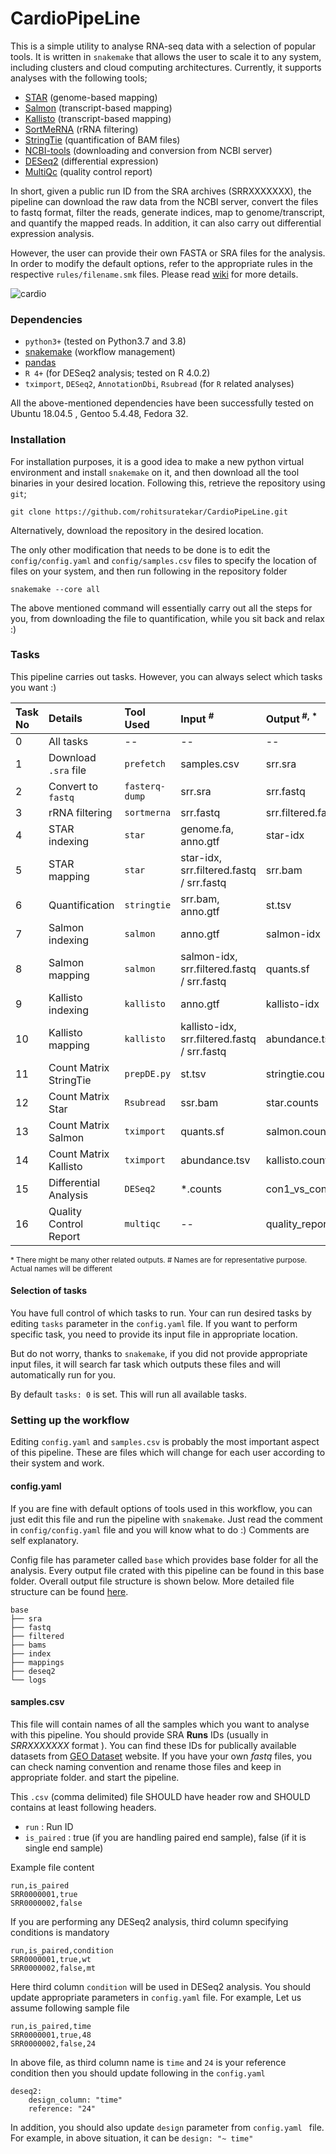 # CardioPipeLine

This is a simple utility to analyse RNA-seq data with a selection of popular
 tools. It is written in `snakemake` that allows the user to scale it
  to any system, including clusters and cloud computing architectures.
   Currently, it supports analyses with the following tools;

* [STAR](https://github.com/alexdobin/STAR) (genome-based mapping)
* [Salmon](https://salmon.readthedocs.io/en/latest/salmon.html) (transcript-based mapping)
* [Kallisto](https://github.com/pachterlab/kallisto) (transcript-based  mapping)
* [SortMeRNA](https://github.com/biocore/sortmerna) (rRNA filtering)
* [StringTie](https://ccb.jhu.edu/software/stringtie/) (quantification of BAM files)
* [NCBI-tools](https://github.com/ncbi/sra-tools) (downloading and conversion from NCBI server)
* [DESeq2](https://bioconductor.org/packages/release/bioc/html/DESeq2.html) (differential expression)
* [MultiQc](https://multiqc.info/) (quality control report)

In short, given a public run ID from the SRA archives (SRRXXXXXXX), the pipeline can download
 the raw data from the NCBI server, convert the files to fastq format, filter the reads, generate indices, map to
  genome/transcript, and quantify the mapped reads. In addition, it can also carry out
  differential expression analysis.


However, the user can provide their own FASTA or SRA files for the analysis.
In order to modify the default options, refer to the appropriate rules in
 the respective `rules/filename.smk` files. Please read [wiki](https://github.com/rohitsuratekar/CardioPipeLine/wiki) 
 for more details.
 
 
 ![cardio](https://user-images.githubusercontent.com/8757115/94266211-1a246400-ff3a-11ea-9f9a-d28527f75014.png)



### Dependencies
* `python3+` (tested on Python3.7 and 3.8)
* [snakemake](https://snakemake.readthedocs.io/en/stable/) (workflow
 management)
* [pandas](https://pandas.pydata.org/) 
* `R 4+` (for DESeq2 analysis; tested on R 4.0.2)
* `tximport`, `DESeq2`, `AnnotationDbi`, `Rsubread` (for `R` related analyses)

All the above-mentioned dependencies have been successfully tested on Ubuntu 18.04.5
, Gentoo 5.4.48, Fedora 32.

### Installation
For installation purposes, it is a good idea to make a new python virtual environment and
 install `snakemake` on it, and then download all the tool binaries in your
  desired location. Following this, retrieve the repository using `git`;

```
git clone https://github.com/rohitsuratekar/CardioPipeLine.git
```

Alternatively, download the repository in the desired location.

The only other modification that needs to be done is to edit the `config/config.yaml` and
 `config/samples.csv` files to specify the location of files on your system, and then run following in the
  repository folder

`
snakemake --core all
`

The above mentioned command will essentially carry out all the steps for you, from downloading
 the file to quantification, while you sit back and relax :)
 
### Tasks
This pipeline carries out tasks. However, you can always
 select which tasks you want :) 

    
| Task No | Details | Tool Used | Input <sup>#</sup> | Output<sup> #, * </sup> |
| :------ | :----- | :------ | :----| :--- |
| 0 | All tasks | -- | -- | -- |
| 1 | Download `.sra` file| `prefetch` | samples.csv | srr.sra |
| 2 | Convert to `fastq` | `fasterq-dump` | srr.sra | srr.fastq|
| 3 | rRNA filtering | `sortmerna` | srr.fastq | srr.filtered.fastq |
| 4 | STAR indexing | `star` | genome.fa, anno.gtf | star-idx |
| 5 | STAR mapping  | `star` | star-idx, srr.filtered.fastq / srr.fastq | srr.bam |
| 6 | Quantification | `stringtie` | srr.bam, anno.gtf | st.tsv |
| 7 | Salmon indexing | `salmon` | anno.gtf | salmon-idx |
| 8 | Salmon mapping | `salmon` | salmon-idx, srr.filtered.fastq / srr.fastq | quants.sf |
| 9 | Kallisto indexing | `kallisto` | anno.gtf | kallisto-idx |
| 10 | Kallisto mapping | `kallisto` | kallisto-idx, srr.filtered.fastq / srr.fastq |abundance.tsv |
| 11 | Count Matrix StringTie | `prepDE.py` | st.tsv | stringtie.counts |
| 12 | Count Matrix Star | `Rsubread` | ssr.bam | star.counts |
| 13 | Count Matrix Salmon | `tximport` | quants.sf | salmon.counts |
| 14 | Count Matrix Kallisto | `tximport` | abundance.tsv | kallisto.counts |
| 15 | Differential Analysis | `DESeq2` | *.counts | con1_vs_con2.csv |
| 16 | Quality Control Report | `multiqc` | -- | quality_report.html |


<sup>* There might be many other related outputs. </sup> 
<sup># Names are for representative purpose. Actual names will be different
 </sup>

#### Selection of tasks
You have full control of which tasks to run. Your can run desired tasks by
 editing `tasks` parameter in the `config.yaml` file. If you want to perform
  specific task, you need to provide its input file in appropriate location.  

But do not worry, thanks to `snakemake`, if you did not provide appropriate
 input files, it will  search far task which outputs these files and will
  automatically run for you. 
 
By default `tasks: 0` is set. This will run all available tasks.

### Setting up the workflow 
Editing `config.yaml` and `samples.csv` is probably the most important
 aspect of this pipeline. These are files which will change for each user
  according to their system and work.

#### config.yaml
 If you are fine  with default options of tools
  used in this workflow, you can just edit this file and run the pipeline
   with `snakemake`. Just read the comment in  `config/config.yaml` file
    and you will know what to do :) Comments are self explanatory.

Config file has parameter called `base` which provides base folder for all
 the analysis. Every output file crated with this pipeline can be found in
  this base folder. Overall output file structure is shown below. More
   detailed file structure can be found [here](https://github.com/rohitsuratekar/CardioPipeLine/wiki/Base-Folder-Structure). 
   
```
base
├── sra
├── fastq
├── filtered
├── bams
├── index
├── mappings
├── deseq2
└── logs
```

#### samples.csv
This file will contain names of all the samples which you want to analyse
 with this pipeline. You should provide SRA **Runs** IDs (usually in
  *SRRXXXXXXX* format ). You can find these IDs for publically available
   datasets from [GEO Dataset](https://www.ncbi.nlm.nih.gov/gds) website. If
    you have your own *fastq* files, you can check naming convention and
     rename those files and keep in appropriate folder. and start the
      pipeline.
 
 This `.csv` (comma delimited) file SHOULD have header row and SHOULD
  contains at least following headers.

* `run` : Run ID
* `is_paired` : true (if you are handling paired end sample), false (if it
 is single end sample)

Example file content
```
run,is_paired
SRR0000001,true
SRR0000002,false
```

If you are performing any DESeq2 analysis, third column specifying
 conditions is mandatory
 
```
run,is_paired,condition
SRR0000001,true,wt
SRR0000002,false,mt
```
Here third column `condition` will be used in DESeq2 analysis. You should
 update appropriate parameters in `config.yaml` file. For example, Let us
  assume following sample file
  
```
run,is_paired,time
SRR0000001,true,48
SRR0000002,false,24
```
In above file, as third column name is `time` and `24` is your reference
 condition then you should update
 following in the `config.yaml`
```
deseq2:
    design_column: "time"
    reference: "24"
```
In addition, you should also update `design` parameter from `config.yaml
` file. For example, in above situation, it can be `design: "~ time"`

